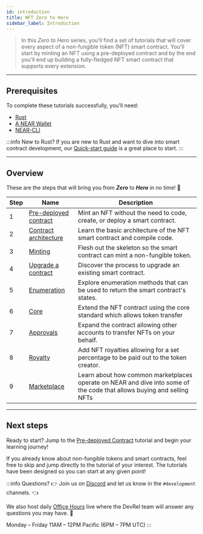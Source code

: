 ```yaml
---
id: introduction
title: NFT Zero to Hero
sidebar_label: Introduction
---
```


> In this _Zero to Hero_ series, you'll find a set of tutorials that will cover every aspect of a non-fungible token (NFT) smart contract.
> You'll start by minting an NFT using a pre-deployed contract and by the end you'll end up building a fully-fledged NFT smart contract that supports every extension.

---

## Prerequisites

To complete these tutorials successfully, you'll need:

- [Rust](/develop/prerequisites)
- [A NEAR Wallet](https://wiki.near.org/getting-started/creating-a-near-wallet)
- [NEAR-CLI](/tools/cli#setup)

:::info New to Rust?
If you are new to Rust and want to dive into smart contract development, our [Quick-start guide](/develop/quickstart/hello-near) is a great place to start.
:::

---

## Overview

These are the steps that will bring you from **_Zero_** to **_Hero_** in no time! 💪

| Step | Name                                                                         | Description                                                                          |
| ---- | ---------------------------------------------------------------------------- | ------------------------------------------------------------------------------------ |
| 1    | [Pre-deployed contract](/tutorials/nfts/predeployed-contract) | Mint an NFT without the need to code, create, or deploy a smart contract.            |
| 2    | [Contract architecture](/tutorials/nfts/skeleton)             | Learn the basic architecture of the NFT smart contract and compile code.             |
| 3    | [Minting](/tutorials/nfts/minting)                            | Flesh out the skeleton so the smart contract can mint a non-fungible token.          |
| 4    | [Upgrade a contract](/tutorials/nfts/upgrade-contract)        | Discover the process to upgrade an existing smart contract.                          |
| 5    | [Enumeration](/tutorials/nfts/enumeration)                    | Explore enumeration methods that can be used to return the smart contract's states.  |
| 6    | [Core](/tutorials/nfts/core)                                  | Extend the NFT contract using the core standard which allows token transfer          |
| 7    | [Approvals](/tutorials/nfts/approvals)                        | Expand the contract allowing other accounts to transfer NFTs on your behalf.         |
| 8    | [Royalty](/tutorials/nfts/royalty)                            | Add NFT royalties allowing for a set percentage to be paid out to the token creator. |
| 9    | [Marketplace](/tutorials/nfts/marketplace)                            | Learn about how common marketplaces operate on NEAR and dive into some of the code that allows buying and selling NFTs |

<!--
1. [Events](/tutorials/nfts/events): in this tutorial you'll explore the events extension, allowing the contract to react on certain events.
1. [Marketplace](/tutorials/nfts/marketplace): in the last tutorial you'll be exploring some key aspects of the marketplace contract.
-->

---

## Next steps

Ready to start? Jump to the [Pre-deployed Contract](/tutorials/nfts/predeployed-contract) tutorial and begin your learning journey!

If you already know about non-fungible tokens and smart contracts, feel free to skip and jump directly to the tutorial of your interest. The tutorials have been designed so you can start at any given point!

:::info Questions?
👉  Join us on [Discord](https://near.chat/) and let us know in the `#development` channels. 👈

We also host daily [Office Hours](https://near.org/office-hours/) live where the DevRel team will answer any questions you may have. 🤔

Monday – Friday 11AM – 12PM Pacific (6PM – 7PM UTC)
:::
